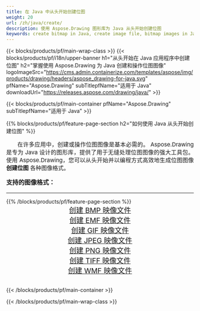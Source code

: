 ```yaml
---
title: 在 Java 中从头开始创建位图
weight: 20
url: /zh/java/create/
description: 使用 Aspose.Drawing 图形库为 Java 从头开始​​创建位图
keywords: create bitmap in Java, create image file, bitmap images in Java, bitmap from scratch, graphic library 适用于 Java, generate images in Java
---
```


{{< blocks/products/pf/main-wrap-class >}}
{{< blocks/products/pf/i18n/upper-banner h1="从头开始在 Java 应用程序中创建位图" h2="掌握使用 Aspose.Drawing 为 Java 创建和操作位图图像" logoImageSrc="https://cms.admin.containerize.com/templates/aspose/img/products/drawing/headers/aspose_drawing-for-java.svg" pfName="Aspose.Drawing" subTitlepfName="适用于 Java" downloadUrl="https://releases.aspose.com/drawing/java/" >}}

{{< blocks/products/pf/main-container pfName="Aspose.Drawing" subTitlepfName="适用于 Java" >}}

{{% blocks/products/pf/feature-page-section  h2="如何使用 Java 从头开始​​创建位图" %}}
<p align="justify" style="text-indent:2em;font-size:15px;">
在许多应用中，创建或操作位图图像是基本必需的。 Aspose.Drawing 是专为 Java 设计的图形库，提供了用于无缝处理位图图像的强大工具包。使用 Aspose.Drawing，您可以从头开始并以编程方式高效地生成位图图像 <b>创建位图</b> 各种图像格式。
</p>

<h3 style="margin-top:16px;">
支持的图像格式：
</h3>

<hr/>
{{% /blocks/products/pf/feature-page-section %}}
<div class="container-fluid productfamilypage bg-gray">
    <div class="convertypes bg-gray agp-content section">
        <div class="container">
		    <div class="row other-converters" style="gap: 10px;font-size: 19px;text-align:center;">
		        <div class='col-md-3 other-converter remove-lp remove-rp'><a href="bmp/" style="padding:15px;">创建 BMP 映像文件</a></div>
                <div class='col-md-3 other-converter remove-lp remove-rp'><a href="emf/" style="padding:15px;">创建 EMF 映像文件</a></div>
                <div class='col-md-3 other-converter remove-lp remove-rp'><a href="gif/" style="padding:15px;">创建 GIF 映像文件</a></div>
                <div class='col-md-3 other-converter remove-lp remove-rp'><a href="jpeg/" style="padding:15px;">创建 JPEG 映像文件</a></div>
                <div class='col-md-3 other-converter remove-lp remove-rp'><a href="png/" style="padding:15px;">创建 PNG 映像文件</a></div>
                <div class='col-md-3 other-converter remove-lp remove-rp'><a href="tiff/" style="padding:15px;">创建 TIFF 映像文件</a></div>
                <div class='col-md-3 other-converter remove-lp remove-rp'><a href="wmf/" style="padding:15px;">创建 WMF 映像文件</a></div>
            </div>
        </div>
    </div>
</div>
<br/>

{{< /blocks/products/pf/main-container >}}

{{< /blocks/products/pf/main-wrap-class >}}

